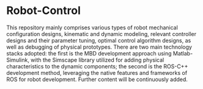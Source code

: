 # Robot-Control
This repository mainly comprises various types of robot mechanical configuration designs, kinematic and dynamic modeling, relevant controller designs and their parameter tuning, optimal control algorithm designs, as well as debugging of physical prototypes. There are two main technology stacks adopted: the first is the MBD development approach using Matlab-Simulink, with the Simscape library utilized for adding physical characteristics to the dynamic components; the second is the ROS-C++ development method, leveraging the native features and frameworks of ROS for robot development. Further content will be continuously added.
